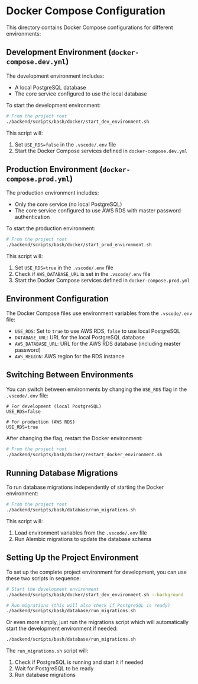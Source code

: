 # Docker Compose Configuration

This directory contains Docker Compose configurations for different environments:

## Development Environment (`docker-compose.dev.yml`)

The development environment includes:
- A local PostgreSQL database
- The core service configured to use the local database

To start the development environment:

```bash
# From the project root
./backend/scripts/bash/docker/start_dev_environment.sh
```

This script will:
1. Set `USE_RDS=false` in the `.vscode/.env` file
2. Start the Docker Compose services defined in `docker-compose.dev.yml`

## Production Environment (`docker-compose.prod.yml`)

The production environment includes:
- Only the core service (no local PostgreSQL)
- The core service configured to use AWS RDS with master password authentication

To start the production environment:

```bash
# From the project root
./backend/scripts/bash/docker/start_prod_environment.sh
```

This script will:
1. Set `USE_RDS=true` in the `.vscode/.env` file
2. Check if `AWS_DATABASE_URL` is set in the `.vscode/.env` file
3. Start the Docker Compose services defined in `docker-compose.prod.yml`

## Environment Configuration

The Docker Compose files use environment variables from the `.vscode/.env` file:

- `USE_RDS`: Set to `true` to use AWS RDS, `false` to use local PostgreSQL
- `DATABASE_URL`: URL for the local PostgreSQL database
- `AWS_DATABASE_URL`: URL for the AWS RDS database (including master password)
- `AWS_REGION`: AWS region for the RDS instance

## Switching Between Environments

You can switch between environments by changing the `USE_RDS` flag in the `.vscode/.env` file:

```
# For development (local PostgreSQL)
USE_RDS=false

# For production (AWS RDS)
USE_RDS=true
```

After changing the flag, restart the Docker environment:

```bash
# From the project root
./backend/scripts/bash/docker/restart_docker_environment.sh
```

## Running Database Migrations

To run database migrations independently of starting the Docker environment:

```bash
# From the project root
./backend/scripts/bash/database/run_migrations.sh
```

This script will:
1. Load environment variables from the `.vscode/.env` file
2. Run Alembic migrations to update the database schema

## Setting Up the Project Environment

To set up the complete project environment for development, you can use these two scripts in sequence:

```bash
# Start the development environment
./backend/scripts/bash/docker/start_dev_environment.sh --background

# Run migrations (this will also check if PostgreSQL is ready)
./backend/scripts/bash/database/run_migrations.sh
```

Or even more simply, just run the migrations script which will automatically start the development environment if needed:

```bash
./backend/scripts/bash/database/run_migrations.sh
```

The `run_migrations.sh` script will:
1. Check if PostgreSQL is running and start it if needed
2. Wait for PostgreSQL to be ready
3. Run database migrations
